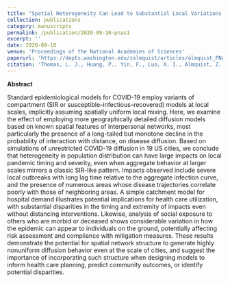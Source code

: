 ```yaml
---
title: "Spatial Heterogeneity Can Lead to Substantial Local Variations in COVID-19 Timing and Severity"
collection: publications
category: manuscripts
permalink: /publication/2020-09-10-pnas1
excerpt: ''
date: 2020-09-10
venue: 'Proceedings of the National Academies of Sciences'
paperurl: 'https://depts.washington.edu/zalmquist/articles/almquist_PNAS.pdf'
citation: 'Thomas, L. J., Huang, P., Yin, F., Luo, X. I., Almquist, Z. W., Hipp, J. R., & Butts, C. T. (2020). Spatial heterogeneity can lead to substantial local variations in COVID-19 timing and severity. Proceedings of the National Academy of Sciences, 117(39), 24180-24187.'
---
```


**Abstract**

Standard epidemiological models for COVID-19 employ variants of compartment (SIR or susceptible–infectious–recovered) models at local scales, implicitly assuming spatially uniform local mixing. Here, we examine the effect of employing more geographically detailed diffusion models based on known spatial features of interpersonal networks, most particularly the presence of a long-tailed but monotone decline in the probability of interaction with distance, on disease diffusion. Based on simulations of unrestricted COVID-19 diffusion in 19 US cities, we conclude that heterogeneity in population distribution can have large impacts on local pandemic timing and severity, even when aggregate behavior at larger scales mirrors a classic SIR-like pattern. Impacts observed include severe local outbreaks with long lag time relative to the aggregate infection curve, and the presence of numerous areas whose disease trajectories correlate poorly with those of neighboring areas. A simple catchment model for hospital demand illustrates potential implications for health care utilization, with substantial disparities in the timing and extremity of impacts even without distancing interventions. Likewise, analysis of social exposure to others who are morbid or deceased shows considerable variation in how the epidemic can appear to individuals on the ground, potentially affecting risk assessment and compliance with mitigation measures. These results demonstrate the potential for spatial network structure to generate highly nonuniform diffusion behavior even at the scale of cities, and suggest the importance of incorporating such structure when designing models to inform health care planning, predict community outcomes, or identify potential disparities.
